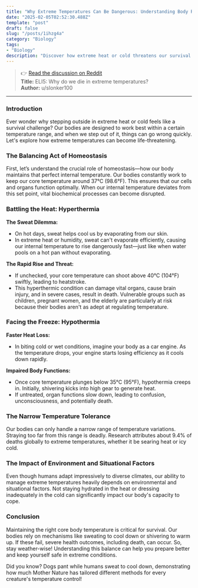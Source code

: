 ```yaml
---
title: "Why Extreme Temperatures Can Be Dangerous: Understanding Body Reactions"
date: "2025-02-05T02:52:30.488Z"
template: "post"
draft: false
slug: "/posts/1ihzg4a"
category: "Biology"
tags:
- "Biology"
description: "Discover how extreme heat or cold threatens our survival and the body's fight to stay balanced."
---
```

>👉 [Read the discussion on Reddit](https://www.reddit.com/r/explainlikeimfive/comments/1ihzg4a)  
>**Title:** ELI5: Why do we die in extreme temperatures?  
>**Author:** u/slonker100  
---

### Introduction

Ever wonder why stepping outside in extreme heat or cold feels like a survival challenge? Our bodies are designed to work best within a certain temperature range, and when we step out of it, things can go wrong quickly. Let's explore how extreme temperatures can become life-threatening.

### The Balancing Act of Homeostasis

First, let’s understand the crucial role of homeostasis—how our body maintains that perfect internal temperature. Our bodies constantly work to keep our core temperature around 37°C (98.6°F). This ensures that our cells and organs function optimally. When our internal temperature deviates from this set point, vital biochemical processes can become disrupted.

### Battling the Heat: Hyperthermia

**The Sweat Dilemma:**
- On hot days, sweat helps cool us by evaporating from our skin.
- In extreme heat or humidity, sweat can't evaporate efficiently, causing our internal temperature to rise dangerously fast—just like when water pools on a hot pan without evaporating.

**The Rapid Rise and Threat:**
- If unchecked, your core temperature can shoot above 40°C (104°F) swiftly, leading to heatstroke.
- This hyperthermic condition can damage vital organs, cause brain injury, and in severe cases, result in death. Vulnerable groups such as children, pregnant women, and the elderly are particularly at risk because their bodies aren't as adept at regulating temperature.

### Facing the Freeze: Hypothermia

**Faster Heat Loss:**
- In biting cold or wet conditions, imagine your body as a car engine. As the temperature drops, your engine starts losing efficiency as it cools down rapidly.

**Impaired Body Functions:**
- Once core temperature plunges below 35°C (95°F), hypothermia creeps in. Initially, shivering kicks into high gear to generate heat.
- If untreated, organ functions slow down, leading to confusion, unconsciousness, and potentially death.

### The Narrow Temperature Tolerance

Our bodies can only handle a narrow range of temperature variations. Straying too far from this range is deadly. Research attributes about 9.4% of deaths globally to extreme temperatures, whether it be searing heat or icy cold.

### The Impact of Environment and Situational Factors

Even though humans adapt impressively to diverse climates, our ability to manage extreme temperatures heavily depends on environmental and situational factors. Not staying hydrated in the heat or dressing inadequately in the cold can significantly impact our body's capacity to cope.

### Conclusion

Maintaining the right core body temperature is critical for survival. Our bodies rely on mechanisms like sweating to cool down or shivering to warm up. If these fail, severe health outcomes, including death, can occur. So, stay weather-wise! Understanding this balance can help you prepare better and keep yourself safe in extreme conditions. 

Did you know? Dogs pant while humans sweat to cool down, demonstrating how much Mother Nature has tailored different methods for every creature's temperature control!